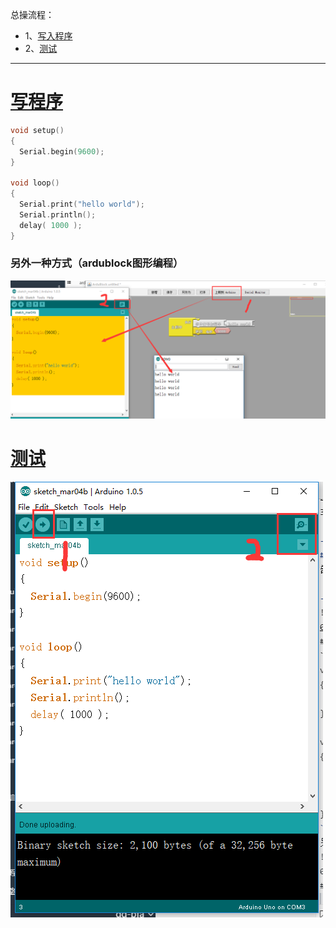 总操流程：
- 1、[写入程序](#arduino-01)
- 2、[测试](#arduino-02)

----------
# <a name="arduino-01" href="#" >写程序</a>
```c
void setup()
{
  Serial.begin(9600);
}

void loop()
{
  Serial.print("hello world");
  Serial.println();
  delay( 1000 );
}
```
### 另外一种方式（ardublock图形编程）

![](image/10-1.png)
# <a name="arduino-02" href="#" >测试</a>

![](image/10-2.png)
